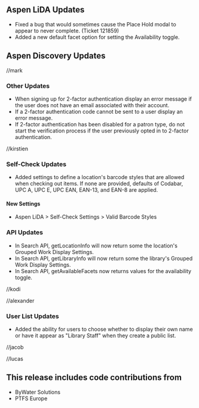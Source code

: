 ## Aspen LiDA Updates
- Fixed a bug that would sometimes cause the Place Hold modal to appear to never complete. (Ticket 121859)
- Added a new default facet option for setting the Availability toggle.

## Aspen Discovery Updates
//mark
### Other Updates
- When signing up for 2-factor authentication display an error message if the user does not have an email associated with their account. 
- If a 2-factor authentication code cannot be sent to a user display an error message. 
- If 2-factor authentication has been disabled for a patron type, do not start the verification process if the user previously opted in to 2-factor authentication.

//kirstien
### Self-Check Updates
- Added settings to define a location's barcode styles that are allowed when checking out items. If none are provided, defaults of Codabar, UPC A, UPC E, UPC EAN, EAN-13, and EAN-8 are applied.

<div markdown="1" class="settings">

#### New Settings
- Aspen LiDA > Self-Check Settings > Valid Barcode Styles
</div>

### API Updates
- In Search API, getLocationInfo will now return some the location's Grouped Work Display Settings.
- In Search API, getLibraryInfo will now return some the library's Grouped Work Display Settings.
- In Search API, getAvailableFacets now returns values for the availability toggle.

//kodi

//alexander
### User List Updates
- Added the ability for users to choose whether to display their own name or have it appear as "Library Staff" when they create a public list.

//jacob

//lucas


## This release includes code contributions from
- ByWater Solutions
- PTFS Europe